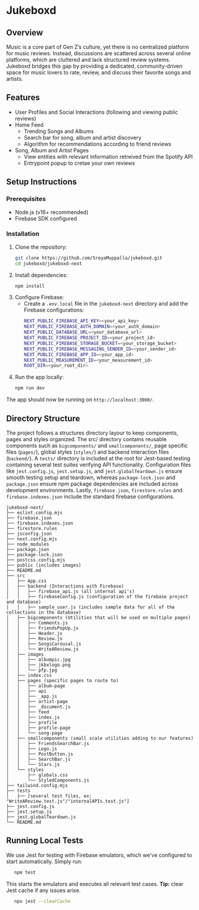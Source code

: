 # Jukeboxd
## Overview
Music is a core part of Gen Z’s culture, yet there is no centralized platform for music reviews. Instead, discussions are scattered across several online platforms, which are cluttered and lack structured review systems. Jukeboxd bridges this gap by providing a dedicated, community-driven space for music lovers to rate, review, and discuss their favorite songs and artists.

## Features
- User Profiles and Social Interactions (following and viewing public reviews)
- Home Feed
   - Trending Songs and Albums
   - Search bar for song, album and artist discovery
   - Algorithm for recommendations according to friend reviews
- Song, Album and Artist Pages
   - View entities with relevant information retreived from the Spotify API
   - Entrypoint popup to cretae your own reviews

## Setup Instructions
### Prerequisites
- Node.js (v16+ recommended)
- Firebase SDK configured

### Installation
1. Clone the repository:
   ```bash
   git clone https://github.com/SreyaMuppalla/jukeboxd.git
   cd jukeboxd/jukeboxd-next
   ```
2. Install dependencies:
   ```bash
   npm install
   ```
3. Configure Firebase:
   - Create a `.env.local` file in the `jukeboxd-next` directory and add the Firebase configurations:
     ```sh
     NEXT_PUBLIC_FIREBASE_API_KEY=<your_api_key>
     NEXT_PUBLIC_FIREBASE_AUTH_DOMAIN=<your_auth_domain>
     NEXT_PUBLIC_DATABASE_URL=<your_database_url>
     NEXT_PUBLIC_FIREBASE_PROJECT_ID=<your_project_id>
     NEXT_PUBLIC_FIREBASE_STORAGE_BUCKET=<your_storage_bucket>
     NEXT_PUBLIC_FIREBASE_MESSAGING_SENDER_ID=<your_sender_id>
     NEXT_PUBLIC_FIREBASE_APP_ID=<your_app_id>
     NEXT_PUBLIC_MEASUREMENT_ID=<your_measurement_id>
     ROOT_DIR=<your_root_dir>
     ```
4. Run the app locally:
    ```bash
    npm run dev
    ```
The app should now be running on `http://localhost:3000/`.

## Directory Structure
The project follows a structures directory layour to keep components, pages and styles organized. The src/ directory contains reusable components such as `bigcomponents/` and `smallcomponents/`, page specific files (`pages/`), global styles (`styles/`) and backend interaction files (`backend/`). A `tests/` directory is included at the root for Jest-based testing containing several test suites verifying API functionality. Configuration files like `jest.config.js`, `jest.setup.js`, and `jest.globalTeardown.js` ensure smooth testing setup and teardown, whereas `package-lock.json` and `package.json` ensure npm package dependencies are included across development environments. Lastly, `firebase.json`, `firestore.rules` and `firebase.indexes.json` include the standard firebase configurations.

```
jukeboxd-next/
├── eslint.config.mjs
├── firebase.json
├── firebase.indexes.json
├── firestore.rules
├── jsconfig.json
├── next.config.mjs
├── node_modules
├── package.json
├── package-lock.json
├── postcss.config.mjs
├── public (includes images)
├── README.md
├── src
│   ├── App.css
│   ├── backend (Interactions with Firebase)
│   │   ├── firebase_api.js (all internal api's)
│   │   ├── firebaseConfig.js (configuration of the firebase project and database)
│   │   ├── sample_user.js (includes sample data for all of the collections in the database)
│   ├── bigcomponents (Utilities that will be used on multiple pages)
│   │   ├── Comments.js
│   │   ├── FriendsPopUp.js
│   │   ├── Header.js
│   │   ├── Review.js
│   │   ├── SongsCarousal.js
│   │   └── WriteAReview.js
│   ├── images
│   │   ├── albumpic.jpg
│   │   ├── jkbxlogo.png
│   │   └── pfp.jpg
│   ├── index.css
│   ├── pages (specific pages to route to)
│   │   ├── album-page
│   │   ├── api
│   │   ├── _app.js
│   │   ├── artist-page
│   │   ├── _document.js
│   │   ├── feed
│   │   ├── index.js
│   │   ├── profile
│   │   ├── profile-page
│   │   └── song-page
│   ├── smallcomponents (small scale utilities adding to our features)
│   │   ├── FriendsSearchBar.js
│   │   ├── Logo.js
│   │   ├── PostButton.js
│   │   ├── SearchBar.js
│   │   └── Stars.js
│   └── styles
│       ├── globals.css
│       └── StyledComponents.js
├── tailwind.config.mjs
├── tests
│   ├── [several test files, ex: "WriteAReview.test.js"/"internalAPIs.test.js"]
├── jest.config.js
├── jest.setup.js
├── jest.globalTeardown.js
└── README.md
```

## Running Local Tests
We use Jest for testing with Firebase emulators, which we've configured to start automatically. Simply run:
```bash
   npm test
```
This starts the emulators and executes all relevant test cases.
**Tip:** clear Jest cache if any issues arise.
```bash
   npx jest --clearCache
```